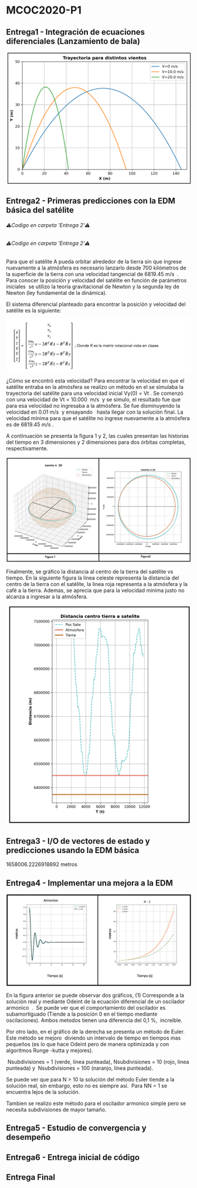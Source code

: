 # MCOC2020-P1

## Entrega1 - Integración de ecuaciones diferenciales (Lanzamiento de bala) 

![alt text](https://github.com/LucasRaggio/MCOC2020-P1/blob/master/Entrega%201/Trayectoria_bala_negro.png?raw=true)



## Entrega2 -  Primeras predicciones con la EDM básica del satélite
###### ⚠️Codigo en carpeta 'Entrega 2'⚠️
###### ⚠️Codigo en carpeta 'Entrega 2'⚠️

Para que el satélite A pueda orbitar alrededor de la tierra sin que ingrese nuevamente a la atmósfera es necesario lanzarlo desde 700 kilómetros de la superficie de la tierra con una velocidad tangencial de 6819.45 m/s  .  Para conocer la posición y velocidad del satélite en función de parámetros iniciales  se utilizo la teoría gravitacional de Newton y la segunda ley de Newton (ley fundamental de la dinámica).

El sistema diferencial planteado para encontrar la posición y velocidad del satélite es la siguiente:

![alt text](https://github.com/LucasRaggio/MCOC2020-P1/blob/master/Entrega%202/Imagenes_Readme/Ecuacio%CC%81n.png?raw=true)

¿Cómo se encontró esta velocidad? Para encontrar la velocidad en que el satélite entraba en la atmósfera se realizo un método en el se simulaba la trayectoria del satélite para una velocidad inicial Vy(0) = Vt . Se comenzó con una velocidad de Vt = 10.000  m/s  y se simulo, el resultado fue que para esa velocidad no ingresaba a la atmósfera. Se fue disminuyendo la velocidad en 0.01 m/s  y ensayando   hasta llegar con la solución final. La velocidad mínima para que el satélite no ingrese nuevamente a la atmósfera es de 6819.45 m/s .




A continuación se presenta la figura 1 y 2, las cuales presentan las historias del tiempo en 3 dimensiones y 2 dimensiones para dos órbitas completas, respectivamente.

![alt text](https://github.com/LucasRaggio/MCOC2020-P1/blob/master/Entrega%202/Imagenes_Readme/Pos%20.png?raw=true)

Finalmente, se gráfico la distancia al centro de la tierra del satélite vs tiempo. En la siguiente figura la linea celeste representa la distancia del centro de la tierra con el satélite, la linea roja representa a la atmósfera y la café a la tierra. Ademas, se aprecia que para la velocidad mínima justo no alcanza a ingresar a la atmósfera.

![alt text](https://github.com/LucasRaggio/MCOC2020-P1/blob/master/Entrega%202/Imagenes_Readme/R(t)%20vs%20T%20.png?raw=true)


## Entrega3 - I/O de vectores de estado y predicciones usando la EDM básica

1658006.2226918892 metros 

## Entrega4 - Implementar una mejora a la EDM


![alt text](https://github.com/LucasRaggio/MCOC2020-P1/blob/master/Entrega%204/Grafico%20E4.png?raw=true)


En la figura anterior se puede observar dos gráficos, (1) Corresponde a la solución real y mediante Odeint de la ecuación diferencial de un oscilador armonico  .  Se puede ver que el comportamiento del oscilador es subamortiguado (Tiende a la posición 0 en el tiempo mediante oscilaciones). Ambos metodos tienen una diferencia del 0,1 %,  increíble. 

Por otro lado, en el gráfico de la derecha se presenta un método de Euler. Este método se mejoro  diviendo un intervalo de tiempo en tiempos mas pequeños (es lo que hace Odeint pero de manera optimizada y con algoritmos Runge -kutta y mejores).

 Nsubdivisiones = 1 (verde, linea punteada), Nsubdivisiones = 10 (rojo, linea punteada) y  Nsubdivisiones = 100 (naranjo, linea punteada).

Se puede ver que para N > 10 la solución del método Euler tiende a la solución real, sin embargo, esto no es siempre así.  Para NN = 1 se encuentra lejos de la solución. 

Tambien se realizo este método para el oscilador armonico simple pero se necesita subdivisiones de mayor tamaño. 

## Entrega5 - Estudio de convergencia y desempeño

## Entrega6 - Entrega inicial de código

## Entrega Final

